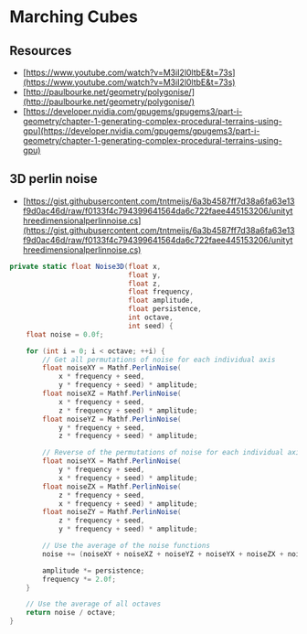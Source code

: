 # Marching Cubes
## Resources
- [https://www.youtube.com/watch?v=M3iI2l0ltbE&t=73s](https://www.youtube.com/watch?v=M3iI2l0ltbE&t=73s)
- [http://paulbourke.net/geometry/polygonise/](http://paulbourke.net/geometry/polygonise/)
- [https://developer.nvidia.com/gpugems/gpugems3/part-i-geometry/chapter-1-generating-complex-procedural-terrains-using-gpu](https://developer.nvidia.com/gpugems/gpugems3/part-i-geometry/chapter-1-generating-complex-procedural-terrains-using-gpu)

## 3D perlin noise
- [https://gist.githubusercontent.com/tntmeijs/6a3b4587ff7d38a6fa63e13f9d0ac46d/raw/f0133f4c794399641564da6c722faee445153206/unitythreedimensionalperlinnoise.cs](https://gist.githubusercontent.com/tntmeijs/6a3b4587ff7d38a6fa63e13f9d0ac46d/raw/f0133f4c794399641564da6c722faee445153206/unitythreedimensionalperlinnoise.cs)
```c#
private static float Noise3D(float x, 
                             float y, 
                             float z, 
                             float frequency, 
                             float amplitude, 
                             float persistence, 
                             int octave, 
                             int seed) {
    float noise = 0.0f;

    for (int i = 0; i < octave; ++i) {
        // Get all permutations of noise for each individual axis
        float noiseXY = Mathf.PerlinNoise(
            x * frequency + seed, 
            y * frequency + seed) * amplitude;
        float noiseXZ = Mathf.PerlinNoise(
            x * frequency + seed, 
            z * frequency + seed) * amplitude;
        float noiseYZ = Mathf.PerlinNoise(
            y * frequency + seed, 
            z * frequency + seed) * amplitude;

        // Reverse of the permutations of noise for each individual axis
        float noiseYX = Mathf.PerlinNoise(
            y * frequency + seed, 
            x * frequency + seed) * amplitude;
        float noiseZX = Mathf.PerlinNoise(
            z * frequency + seed, 
            x * frequency + seed) * amplitude;
        float noiseZY = Mathf.PerlinNoise(
            z * frequency + seed, 
            y * frequency + seed) * amplitude;

        // Use the average of the noise functions
        noise += (noiseXY + noiseXZ + noiseYZ + noiseYX + noiseZX + noiseZY) / 6.0f;

        amplitude *= persistence;
        frequency *= 2.0f;
    }

    // Use the average of all octaves
    return noise / octave;
}
```